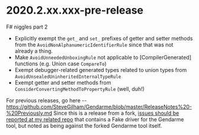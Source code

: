 # 2020.2.xx.xxx-pre-release
F# niggles part 2
* Explicitly exempt the `get_` and `set_` prefixes of getter and setter methods from the `AvoidNonAlphanumericIdentifierRule` since that was not already a thing.
* Make `AvoidUnneededUnboxingRule` not applicable to [CompilerGenerated] functions (e.g. Union case `CompareTo`)
* Exempt debugger-related generated types related to union types from `AvoidUnsealedUninheritedInternalTypeRule`
* Exempt getter and setter methods from `ConsiderConvertingMethodToPropertyRule` (well, duh!)

For previous releases, go here -- https://github.com/SteveGilham/Gendarme/blob/master/ReleaseNotes%20-%20Previously.md
Since this is a release from a fork, [issues should be reported at my related repo](https://github.com/SteveGilham/altcode.fake/issues) that contains a Fake driver for the Gendarme tool, but noted as being against the forked Gendarme tool itself.